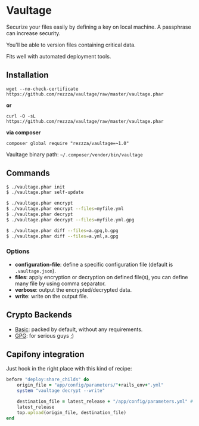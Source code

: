 # Vaultage

Securize your files easily by defining a key on local machine. A passphrase can
increase security.

You'll be able to version files containing critical data.

Fits well with automated deployment tools.

## Installation

`wget --no-check-certificate https://github.com/rezzza/vaultage/raw/master/vaultage.phar`

**or**

`curl -O -sL https://github.com/rezzza/vaultage/raw/master/vaultage.phar`

**via composer**

`composer global require "rezzza/vaultage=~1.0"`

Vaultage binary path: `~/.composer/vendor/bin/vaultage`

## Commands

```sh
$ ./vaultage.phar init
$ ./vaultage.phar self-update

$ ./vaultage.phar encrypt
$ ./vaultage.phar encrypt --files=myfile.yml
$ ./vaultage.phar decrypt
$ ./vaultage.phar decrypt --files=myfile.yml.gpg

$ ./vaultage.phar diff --files=a.gpg,b.gpg
$ ./vaultage.phar diff --files=a.yml,a.gpg
```

### Options
- **configuration-file**: define a specific configuration file (default is
  `.vaultage.json`).
- **files**: apply encryption or decryption on defined file(s), you can define
  many file by using comma separator.
- **verbose**: output the encrypted/decrypted data.
- **write**: write on the output file.

## Crypto Backends

- [Basic](doc/backend_basic.md): packed by default, without any requirements.
- [GPG](doc/backend_gpg.md): for serious guys ;)

## Capifony integration

Just hook in the right place with this kind of recipe:

```ruby
before "deploy:share_childs" do
    origin_file = "app/config/parameters/"+rails_env+".yml"
    system "vaultage decrypt --write"

    destination_file = latest_release + "/app/config/parameters.yml" # Notice the
    latest_release
    top.upload(origin_file, destination_file)
end
```
